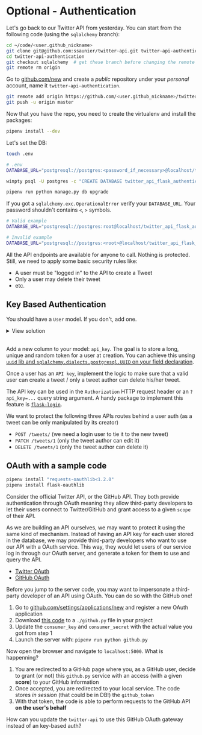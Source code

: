 # Optional - Authentication

Let's go back to our Twitter API from yesterday. You can start from the following code (using the `sqlalchemy` branch):

```bash
cd ~/code/<user.github_nickname>
git clone git@github.com:ssaunier/twitter-api.git twitter-api-authentication
cd twitter-api-authentication
git checkout sqlalchemy  # get these branch before changing the remote
git remote rm origin
```

Go to [github.com/new](https://github.com/new) and create a _public_ repository under your _personal_ account, name it `twitter-api-authentication`.

```bash
git remote add origin https://github.com/<user.github_nickname>/twitter-api-authentication.git
git push -u origin master
```

Now that you have the repo, you need to create the virtualenv and install the packages:

```bash
pipenv install --dev
```

Let's set the DB:

```bash
touch .env
```

```bash
# .env
DATABASE_URL="postgresql://postgres:<password_if_necessary>@localhost/twitter_api_flask_authentication"
```

```bash
winpty psql -U postgres -c "CREATE DATABASE twitter_api_flask_authentication"

pipenv run python manage.py db upgrade
```

If you got a `sqlalchemy.exc.OperationalError` verify your `DATABASE_URL`. Your password shouldn't contains `<`, `>` symbols.

```bash
# Valid example
DATABASE_URL="postgresql://postgres:root@localhost/twitter_api_flask_authentication"

# Invalid example
DATABASE_URL="postgresql://postgres:<root>@localhost/twitter_api_flask_authentication"
```

All the API endpoints are available for anyone to call. Nothing is protected. Still, we need to apply some basic security rules like:

- A user must be "logged in" to the API to create a Tweet
- Only a user may delete their tweet
- etc.

## Key Based Authentication

You should have a `User` model. If you don't, add one.

<details><summary markdown='span'>View solution
</summary>

```python
# models.py
# pylint: disable=missing-docstring

from datetime import datetime
from sqlalchemy.schema import ForeignKey

from app import db

class Tweet(db.Model):
    __tablename__ = "tweets"
    id = db.Column(db.Integer, primary_key=True)
    text = db.Column(db.String(280))
    created_at = db.Column(db.DateTime, default=datetime.utcnow)
    user_id = db.Column(db.Integer, ForeignKey('users.id'))
    user = db.relationship("User", back_populates="tweets")

    def __repr__(self):
        return f"<Tweet #{self.id}>"

class User(db.Model):
    __tablename__ = "users"
    id = db.Column(db.Integer, primary_key=True)
    username = db.Column(db.String(80))
    email = db.Column(db.String(200))
    tweets = db.relationship('Tweet', back_populates="user")

    def __repr__(self):
        return f"<User {self.username}>"
```
</details>

<br />

Add a new column to your model: `api_key`. The goal is to store a long, unique and random token for a user at creation. You can achieve this unsing [`uuid` lib and `sqlalchemy.dialects.postgresql.UUID` on your field declaration](https://stackoverflow.com/a/49398042).

Once a user has an `API key`, implement the logic to make sure that a valid user can create a tweet / only a tweet author can delete his/her tweet.

The API key can be used in the `Authorization` HTTP request header or an `?api_key=...` query string argument. A handy package to implement this feature is [`flask-login`](https://flask-login.readthedocs.io/en/latest/).

We want to protect the following three APIs routes behind a user auth (as a tweet can be only manipulated by its creator)

- `POST /tweets/` (we need a login user to tie it to the new tweet)
- `PATCH /tweets/1` (only the tweet author can edit it)
- `DELETE /tweets/1` (only the tweet author can delete it)


## OAuth with a sample code

```bash
pipenv install "requests-oauthlib<1.2.0"
pipenv install flask-oauthlib
```

Consider the official Twitter API, or the GitHub API. They both provide authentication through OAuth meaning they allow third-party developers to let their users connect to Twitter/GitHub and grant access to a given `scope` of their API.

As we are building an API ourselves, we may want to protect it using the same kind of mechanism. Instead of having an API key for each user stored in the database, we may provide third-party developers who want to use our API with a OAuth service. This way, they would let users of our service log in through our OAuth server, and generate a token for them to use and query the API.

- [Twitter OAuth](https://developer.twitter.com/en/docs/basics/authentication/overview/oauth.html)
- [GitHub OAuth](https://developer.github.com/apps/building-oauth-apps/)

Before you jump to the server code, you may want to impersonate a third-party developer of an API using OAuth. You can do so with the GitHub one!

1. Go to [github.com/settings/applications/new](https://github.com/settings/applications/new) and register a new OAuth application
1. Download [this code](https://github.com/lepture/flask-oauthlib/blob/master/example/github.py) to a `./github.py` file in your project
1. Update the `consumer_key` and `consumer_secret` with the actual value you got from step 1
1. Launch the server with: `pipenv run python github.py`

Now open the browser and navigate to `localhost:5000`. What is happenning?

1. You are redirected to a GitHub page where you, as a GitHub user, decide to grant (or not) this `github.py` service with an access (with a given **score**) to your GitHub information
1. Once accepted, you are redirected to your local service. The code stores _in session_ (that could be in DB!) the `github_token`
1. With that token, the code is able to perform requests to the GitHub API **on the user's behalf**

How can you update the `twitter-api` to use this GitHub OAuth gateway instead of an key-based auth?
